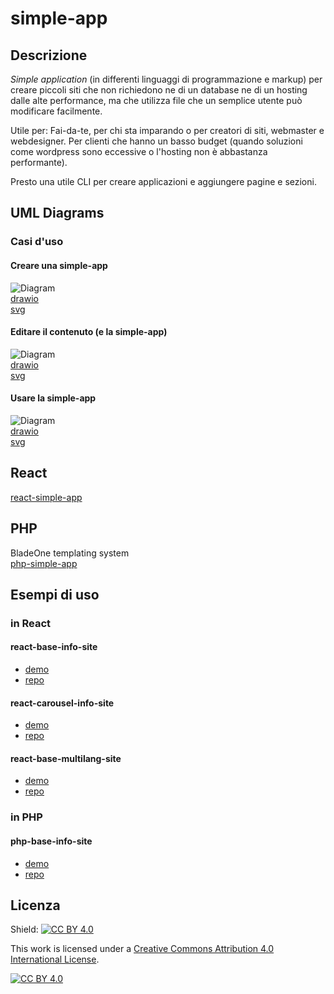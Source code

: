 # simple-app  


## Descrizione

*Simple application* (in differenti linguaggi di programmazione e markup) per creare piccoli siti che non richiedono ne di un database ne di un hosting dalle alte performance, ma che utilizza file che un semplice utente può modificare facilmente.  
  
Utile per: Fai-da-te, per chi sta imparando o per creatori di siti, webmaster e webdesigner. Per clienti che hanno un basso budget (quando soluzioni come wordpress sono eccessive o l'hosting non è abbastanza performante).  

Presto una utile CLI per creare applicazioni e aggiungere pagine e sezioni.


## UML Diagrams  

### Casi d'uso

#### Creare una simple-app
![Diagram](https://github.com/simple-app-organization/simple-app/blob/master/Project/Diagrams/simple-app-create-UseCaseDiagram.svg)  
[drawio](https://github.com/simple-app-organization/simple-app/blob/master/Project/Diagrams/simple-app-create-UseCaseDiagram.drawio)  
[svg](https://github.com/simple-app-organization/simple-app/blob/master/Project/Diagrams/simple-app-create-UseCaseDiagram.svg)  

#### Editare il contenuto (e la simple-app)
![Diagram](https://github.com/simple-app-organization/simple-app/blob/master/Project/Diagrams/simple-app-edit-UseCaseDiagram.svg)  
[drawio](https://github.com/simple-app-organization/simple-app/blob/master/Project/Diagrams/simple-app-edit-UseCaseDiagram.drawio)  
[svg](https://github.com/simple-app-organization/simple-app/blob/master/Project/Diagrams/simple-app-edit-UseCaseDiagram.svg)  

#### Usare la simple-app
![Diagram](https://github.com/simple-app-organization/simple-app/blob/master/Project/Diagrams/simple-app-use-UseCaseDiagram.svg)  
[drawio](https://github.com/simple-app-organization/simple-app/blob/master/Project/Diagrams/simple-app-use-UseCaseDiagram.drawio)  
[svg](https://github.com/simple-app-organization/simple-app/blob/master/Project/Diagrams/simple-app-use-UseCaseDiagram.svg)  

  
## React  
[react-simple-app](https://github.com/simple-app-organization/react-simple-app)

## PHP  
BladeOne templating system  
[php-simple-app](https://github.com/simple-app-organization/php-simple-app)  

## Esempi di uso  

### in React  

#### react-base-info-site
- [demo](http://magicianred.altervista.org/gigs/react-base-info-site) 
- [repo](https://github.com/Magicianred/react-base-info-site)  

#### react-carousel-info-site
- [demo](http://magicianred.altervista.org/gigs/react-carousel-info-site/)
- [repo](https://github.com/Magicianred/react-carousel-info-site)

#### react-base-multilang-site
- [demo](http://magicianred.altervista.org/gigs/react-base-multilang-site/)
- [repo](https://github.com/Magicianred/react-base-multilang-site)

### in PHP  

#### php-base-info-site
- [demo](http://magicianred.altervista.org/gigs/php-base-info-site/)
- [repo](https://github.com/Magicianred/php-base-info-site)


## Licenza

Shield: [![CC BY 4.0][cc-by-shield]][cc-by]

This work is licensed under a
[Creative Commons Attribution 4.0 International License][cc-by].

[![CC BY 4.0][cc-by-image]][cc-by]

[cc-by]: http://creativecommons.org/licenses/by/4.0/
[cc-by-image]: https://i.creativecommons.org/l/by/4.0/88x31.png
[cc-by-shield]: https://img.shields.io/badge/License-CC%20BY%204.0-lightgrey.svg

